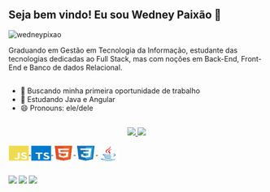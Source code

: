 ## Seja bem vindo! Eu sou Wedney Paixão 👋

<p align="left"> <img src="https://komarev.com/ghpvc/?username=wedneypixao&label=Profile%20views&color=0e75b6&style=flat" alt="wedneypixao" /> </p>
Graduando em Gestão em Tecnologia da Informação, estudante das tecnologias dedicadas ao Full Stack, mas com noções em Back-End, Front-End e Banco de dados Relacional.

##

- 🔭 Buscando minha primeira oportunidade de trabalho
- 🌱 Estudando Java e Angular
- 😄 Pronouns: ele/dele


##

<div align="center">
  <a href="https://github.com/wedneypixao">
  <img height="180em" src="https://github-readme-stats.vercel.app/api?username=wedneypixao&show_icons=true&theme=&include_all_commits=true&count_private=true"/>
  <img height="180em" src="https://github-readme-stats.vercel.app/api/top-langs/?username=wedneypixao&layout=compact&langs_count=7&theme="/>
</div>
  
  <div style="display: inline_block"><br>
  <img align="center" alt="Rafa-Js" height="30" width="40" src="https://raw.githubusercontent.com/devicons/devicon/master/icons/javascript/javascript-plain.svg">
  <img align="center" alt="Rafa-Ts" height="30" width="40" src="https://raw.githubusercontent.com/devicons/devicon/master/icons/typescript/typescript-plain.svg">
  <img align="center" alt="Rafa-HTML" height="30" width="40" src="https://raw.githubusercontent.com/devicons/devicon/master/icons/html5/html5-original.svg">
  <img align="center" alt="Rafa-CSS" height="30" width="40" src="https://raw.githubusercontent.com/devicons/devicon/master/icons/css3/css3-original.svg">
  <img align="center" alt="Rafa-Java" height="30" width="40" src="https://raw.githubusercontent.com/devicons/devicon/master/icons/java/java-original.svg">
</div>
  
 
 ##
 
<div> 
  <a href="https://instagram.com/wedney.p" target="_blank"><img src="https://img.shields.io/badge/-Instagram-%23E4405F?style=for-the-badge&logo=instagram&logoColor=white" target="_blank"></a>
  <a href = "mailto:contatowedneyalmeida.dev@gmail.com"><img src="https://img.shields.io/badge/-Gmail-%23333?style=for-the-badge&logo=gmail&logoColor=white" target="_blank"></a>
  <a href="linkedin.com/in/wedney-paixão-036a01111" target="_blank"><img src="https://img.shields.io/badge/-LinkedIn-%230077B5?style=for-the-badge&logo=linkedin&logoColor=white" target="_blank"></a> 
</div>
